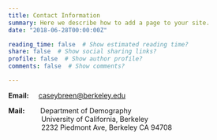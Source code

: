 ```yaml
---
title: Contact Information
summary: Here we describe how to add a page to your site.
date: "2018-06-28T00:00:00Z"

reading_time: false  # Show estimated reading time?
share: false  # Show social sharing links?
profile: false  # Show author profile?
comments: false  # Show comments?

---
```


**Email:** &nbsp;&nbsp;&nbsp;&nbsp;caseybreen@berkeley.edu  


**Mail:** &nbsp;&nbsp;&nbsp;&nbsp;&nbsp;&nbsp; Department of Demography  
&nbsp;&nbsp;&nbsp;&nbsp;&nbsp;&nbsp;&nbsp;&nbsp;&nbsp;&nbsp;&nbsp;&nbsp;&nbsp;&nbsp;&nbsp;&nbsp; University of California, Berkeley  
&nbsp;&nbsp;&nbsp;&nbsp;&nbsp;&nbsp;&nbsp;&nbsp;&nbsp;&nbsp;&nbsp;&nbsp;&nbsp;&nbsp;&nbsp;&nbsp; 2232 Piedmont Ave, Berkeley CA 94708  
